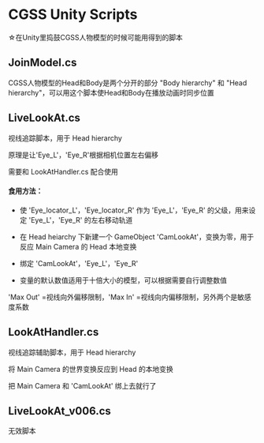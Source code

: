 CGSS Unity Scripts
========

☆在Unity里捣鼓CGSS人物模型的时候可能用得到的脚本

JoinModel.cs
------------
CGSS人物模型的Head和Body是两个分开的部分 "Body hierarchy" 和 "Head hierarchy"，可以用这个脚本使Head和Body在播放动画时同步位置


LiveLookAt.cs
------------
视线追踪脚本，用于 Head hierarchy

原理是让'Eye_L'，'Eye_R'根据相机位置左右偏移

需要和 LookAtHandler.cs 配合使用

#### 食用方法： ####

* 使 'Eye_locator_L'，'Eye_locator_R' 作为 'Eye_L'，'Eye_R' 的父级，用来设定 'Eye_L'，'Eye_R' 的左右移动轨道

* 在 Head heiarchy 下新建一个 GameObject 'CamLookAt'，变换为零，用于反应 Main Camera 的 Head 本地变换

* 绑定 'CamLookAt'，'Eye_L'，'Eye_R'

* 变量的默认数值适用于十倍大小的模型，可以根据需要自行调整数值

'Max Out' =视线向外偏移限制，'Max In' =视线向内偏移限制，另外两个是敏感度系数


LookAtHandler.cs
------------
视线追踪辅助脚本，用于 Head hierarchy

将 Main Camera 的世界变换反应到 Head 的本地变换

把 Main Camera 和 'CamLookAt' 绑上去就行了


LiveLookAt_v006.cs
------------
无效脚本
